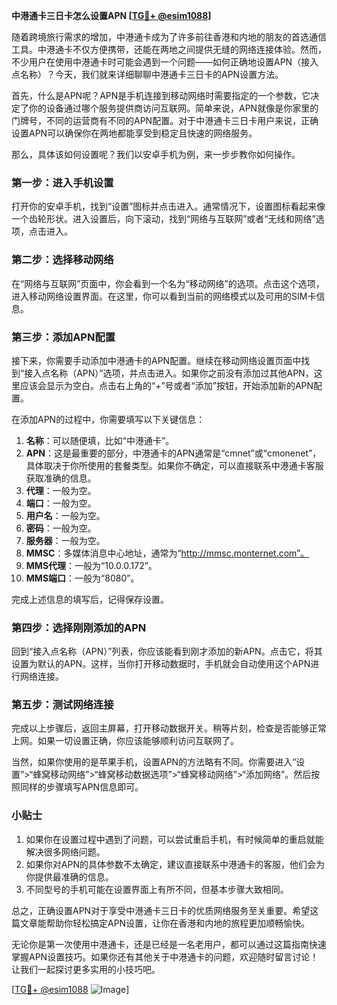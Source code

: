 **中港通卡三日卡怎么设置APN [[TG💪+ @esim1088](https://t.me/s/esim1088)]**

随着跨境旅行需求的增加，中港通卡成为了许多前往香港和内地的朋友的首选通信工具。中港通卡不仅方便携带，还能在两地之间提供无缝的网络连接体验。然而，不少用户在使用中港通卡时可能会遇到一个问题——如何正确地设置APN（接入点名称）？今天，我们就来详细聊聊中港通卡三日卡的APN设置方法。

首先，什么是APN呢？APN是手机连接到移动网络时需要指定的一个参数，它决定了你的设备通过哪个服务提供商访问互联网。简单来说，APN就像是你家里的门牌号，不同的运营商有不同的APN配置。对于中港通卡三日卡用户来说，正确设置APN可以确保你在两地都能享受到稳定且快速的网络服务。

那么，具体该如何设置呢？我们以安卓手机为例，来一步步教你如何操作。

### 第一步：进入手机设置

打开你的安卓手机，找到“设置”图标并点击进入。通常情况下，设置图标看起来像一个齿轮形状。进入设置后，向下滚动，找到“网络与互联网”或者“无线和网络”选项，点击进入。

### 第二步：选择移动网络

在“网络与互联网”页面中，你会看到一个名为“移动网络”的选项。点击这个选项，进入移动网络设置界面。在这里，你可以看到当前的网络模式以及可用的SIM卡信息。

### 第三步：添加APN配置

接下来，你需要手动添加中港通卡的APN配置。继续在移动网络设置页面中找到“接入点名称（APN）”选项，并点击进入。如果你之前没有添加过其他APN，这里应该会显示为空白。点击右上角的“+”号或者“添加”按钮，开始添加新的APN配置。

在添加APN的过程中，你需要填写以下关键信息：

1. **名称**：可以随便填，比如“中港通卡”。
2. **APN**：这是最重要的部分，中港通卡的APN通常是“cmnet”或“cmonenet”，具体取决于你所使用的套餐类型。如果你不确定，可以直接联系中港通卡客服获取准确的信息。
3. **代理**：一般为空。
4. **端口**：一般为空。
5. **用户名**：一般为空。
6. **密码**：一般为空。
7. **服务器**：一般为空。
8. **MMSC**：多媒体消息中心地址，通常为“http://mmsc.monternet.com”。
9. **MMS代理**：一般为“10.0.0.172”。
10. **MMS端口**：一般为“8080”。

完成上述信息的填写后，记得保存设置。

### 第四步：选择刚刚添加的APN

回到“接入点名称（APN）”列表，你应该能看到刚才添加的新APN。点击它，将其设置为默认的APN。这样，当你打开移动数据时，手机就会自动使用这个APN进行网络连接。

### 第五步：测试网络连接

完成以上步骤后，返回主屏幕，打开移动数据开关。稍等片刻，检查是否能够正常上网。如果一切设置正确，你应该能够顺利访问互联网了。

当然，如果你使用的是苹果手机，设置APN的方法略有不同。你需要进入“设置”>“蜂窝移动网络”>“蜂窝移动数据选项”>“蜂窝移动网络”>“添加网络”。然后按照同样的步骤填写APN信息即可。

### 小贴士

1. 如果你在设置过程中遇到了问题，可以尝试重启手机，有时候简单的重启就能解决很多网络问题。
2. 如果你对APN的具体参数不太确定，建议直接联系中港通卡的客服，他们会为你提供最准确的信息。
3. 不同型号的手机可能在设置界面上有所不同，但基本步骤大致相同。

总之，正确设置APN对于享受中港通卡三日卡的优质网络服务至关重要。希望这篇文章能帮助你轻松搞定APN设置，让你在香港和内地的旅程更加顺畅愉快。

无论你是第一次使用中港通卡，还是已经是一名老用户，都可以通过这篇指南快速掌握APN设置技巧。如果你还有其他关于中港通卡的问题，欢迎随时留言讨论！让我们一起探讨更多实用的小技巧吧。

[[TG💪+ @esim1088](https://t.me/s/esim1088) ![Image](https://i.postimg.cc/4NQfJmqS/Snipaste-2025-05-13-00-14-12.png)]